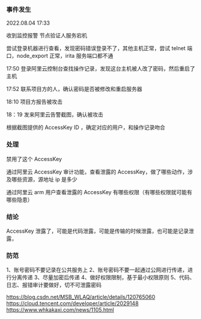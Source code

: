### 事件发生

2022.08.04 17:33 

收到监控报警 节点验证人服务宕机

尝试登录机器进行查看，发现密码错误登录不了，其他主机正常，尝试 telnet 端口，node_export 正常，irita 服务端口都不通

17:50
登录阿里云控制台查找操作记录，发现这台主机被人改了密码，然后重启了主机

17:52
联系项目方的人，确认密码是否被修改和重启服务器

18:10
项目方报告被攻击

18：19
发来阿里云告警截图，确认被攻击

根据截图提供的 AccessKey ID ，确定对应的用户，和操作记录吻合

### 处理

禁用了这个 AccessKey

通过阿里云 AccessKey 审计功能，查看泄露的 AccessKey，做了哪些动作，涉及哪些资源，源地址 ip 是多少

通过阿里云 arm 用户查看泄露的 AccessKey 有哪些权限（有哪些权限就可能有哪些隐患）

### 结论

AccessKey 泄露了，可能是代码泄露，可能是传输的时候泄露，也可能是记录泄露，

### 防范

  1、账号密码不要记录在公共服务上
  2、账号密码不要一起通过公网进行传递，进行分离传递
  3、尽量加密后传递
  4、做好权限限制，基于最小权限原则
  5、代码、日志、报错审计要做好，切不可泄露密码


https://blog.csdn.net/MSB_WLAQ/article/details/120765060
https://cloud.tencent.com/developer/article/2029148
https://www.whkakaxi.com/news/1105.html